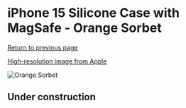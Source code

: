 # iPhone 15 Silicone Case with MagSafe - Orange Sorbet

[Return to previous page](/iphone_15)

[High-resolution image from Apple](https://store.storeimages.cdn-apple.com/8756/as-images.apple.com/is/MT1H3?wid=4500&hei=4500&fmt=png)

<div style="width: 500px"><img src="/everyphone/MT1H3.png" alt="Orange Sorbet"></div>

## Under construction
